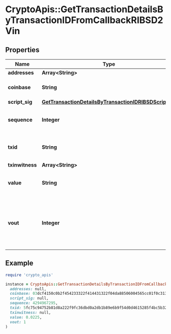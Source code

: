 # CryptoApis::GetTransactionDetailsByTransactionIDFromCallbackRIBSD2Vin

## Properties

| Name | Type | Description | Notes |
| ---- | ---- | ----------- | ----- |
| **addresses** | **Array&lt;String&gt;** |  |  |
| **coinbase** | **String** | Represents the coinbase hex. | [optional] |
| **script_sig** | [**GetTransactionDetailsByTransactionIDRIBSDScriptSig**](GetTransactionDetailsByTransactionIDRIBSDScriptSig.md) |  |  |
| **sequence** | **Integer** | Represents the script sequence number. |  |
| **txid** | **String** | Represents the reference transaction identifier. | [optional] |
| **txinwitness** | **Array&lt;String&gt;** |  |  |
| **value** | **String** | Represents the sent/received amount. |  |
| **vout** | **Integer** | It refers to the index of the output address of this transaction. The index starts from 0. | [optional] |

## Example

```ruby
require 'crypto_apis'

instance = CryptoApis::GetTransactionDetailsByTransactionIDFromCallbackRIBSD2Vin.new(
  addresses: null,
  coinbase: 03dcf4150c0b2f454233322f414431322f04da88506004565cc01f0c3130fc5f4e050000000000000a626368706f6f6c172f20626974636f696e636173682e6e6574776f726b202f,
  script_sig: null,
  sequence: 4294967295,
  txid: 5fc75c94752b81d8a222f9fc36dbd0a2db1b89e6b9f54d0d4615285f4bc5b32b,
  txinwitness: null,
  value: 0.0225,
  vout: 1
)
```


